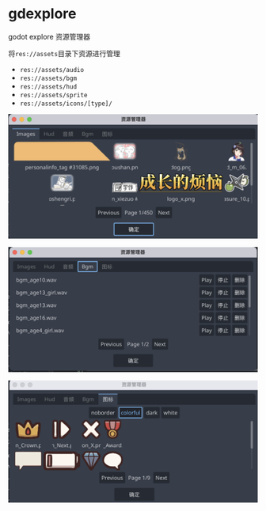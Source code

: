 # gdexplore

godot explore 资源管理器

将`res://assets`目录下资源进行管理

- `res://assets/audio`
- `res://assets/bgm`
- `res://assets/hud`
- `res://assets/sprite`
- `res://assets/icons/[type]/`

![](./docs/screenshot1.png)

![](./docs/screenshot2.png)

![](./docs/screenshot3.png)
